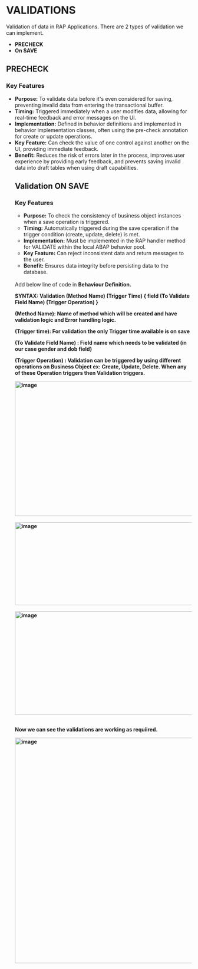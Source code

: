 # VALIDATIONS
Validation of data in RAP Applications. There are 2 types of validation we can implement.
<ul>
  <li><b> PRECHECK </b></li>
   <li><b> On SAVE </b></li>
</ul>


<h2>PRECHECK</h2>
<h3>Key Features</h3>
<ul>
<li><b>Purpose:</b> To validate data before it's even considered for saving, preventing invalid data from entering the transactional buffer. </li>
<li><b>Timing:</b> Triggered immediately when a user modifies data, allowing for real-time feedback and error messages on the UI. </li>
  
<li><b>Implementation:</b> Defined in behavior definitions and implemented in behavior implementation classes, often using the pre-check annotation for create or update operations.  </li>

<li><b>Key Feature:</b> Can check the value of one control against another on the UI, providing immediate feedback. </li>

<li><b>Benefit:</b> Reduces the risk of errors later in the process, improves user experience by providing early feedback, and prevents saving invalid data into draft tables when using draft capabilities. </li>

<H2>Validation ON SAVE</H2>

<h3>Key Features</h3>
<ul>
  <li><b>Purpose:</b> To check the consistency of business object instances when a save operation is triggered. </li>
  <li><b>Timing:</b> Automatically triggered during the save operation if the trigger condition (create, update, delete) is met.</li>
  <li><b>Implementation:</b> Must be implemented in the RAP handler method for VALIDATE within the local ABAP behavior pool. </li>
  <li><b>Key Feature:</b> Can reject inconsistent data and return messages to the user.</li>
    <li><b>Benefit:</b> Ensures data integrity before persisting data to the database.</li>
</ul>  

<br/>
Add below line of code in <b/>Behaviour Definition<b/>.

**SYNTAX:** Validation (Method Name) (Trigger Time) { field (To Validate Field Name) (Trigger Operation)  }

**(Method Name):** Name of method which will be created and have validation logic and Error handling logic.

**(Trigger time):** For validation the only Trigger time available is on save

**(To Validate Field Name)** : Field name which needs to be validated (in our case gender and dob field)

**(Trigger Operation)**  : Validation can be triggered by using different operations on Business Object ex: Create, Update, Delete. When any of these Operation triggers then Validation triggers.

<img width="648" height="366" alt="image" src="https://github.com/user-attachments/assets/d855fdf2-9ceb-4c0d-abe6-59b9f250e0c2" />
<br/><br/>
<img width="663" height="225" alt="image" src="https://github.com/user-attachments/assets/bd68e6d2-a4fb-456f-b8cb-5f823d7999ce" />
<br/><br/>
<img width="773" height="281" alt="image" src="https://github.com/user-attachments/assets/cc2a7963-e05a-4b55-85ff-957b088d5a2d" />
<br/><br/>

Now we can see the validations are working as requiired.

<img width="950" height="612" alt="image" src="https://github.com/user-attachments/assets/95cfc5f1-8bda-4f89-a9de-8392d2f24c62" />
